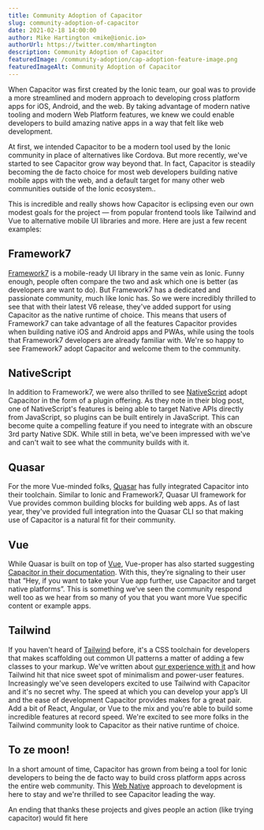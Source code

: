 ```yaml
---
title: Community Adoption of Capacitor
slug: community-adoption-of-capacitor
date: 2021-02-18 14:00:00
author: Mike Hartington <mike@ionic.io>
authorUrl: https://twitter.com/mhartington
description: Community Adoption of Capacitor
featuredImage: /community-adoption/cap-adoption-feature-image.png
featuredImageAlt: Community Adoption of Capacitor
---
```


When Capacitor was first created by the Ionic team, our goal was to provide a more streamlined and modern approach to developing cross platform apps for iOS, Android, and the web. By taking advantage of modern native tooling and modern Web Platform features, we knew we could enable developers to build amazing native apps in a way that felt like web development.

At first, we intended Capacitor to be a modern tool used by the Ionic community in place of alternatives like Cordova. But more recently, we've started to see Capacitor grow way beyond that. In fact, Capacitor is steadily becoming the de facto choice for most web developers building native mobile apps with the web, and a default target for many other web communities outside of the Ionic ecosystem..

This is incredible and really shows how Capacitor is eclipsing even our own modest goals for the project — from popular frontend tools like Tailwind and Vue to alternative mobile UI libraries and more. Here are just a few recent examples:

## Framework7

[Framework7](https://framework7.io) is a mobile-ready UI library in the same vein as Ionic. Funny enough, people often compare the two and ask which one is better (as developers are want to do). But Framework7 has a dedicated and passionate community, much like Ionic has. So we were incredibly thrilled to see that with their latest V6 release, they've added support for using Capacitor as the native runtime of choice. This means that users of Framework7 can take advantage of all the features Capacitor provides when building native iOS and Android apps and PWAs, while using the tools that Framework7 developers are already familiar with. We're so happy to see Framework7 adopt Capacitor and welcome them to the community.

## NativeScript

In addition to Framework7, we were also thrilled to see [NativeScript](https://capacitor.nativescript.org/) adopt Capacitor in the form of a plugin offering. As they note in their blog post, one of NativeScript's features is being able to target Native APIs directly from JavaScript, so plugins can be built entirely in JavaScript. This can become quite a compelling feature if you need to integrate with an obscure 3rd party Native SDK. While still in beta, we've been impressed with we've and can't wait to see what the community builds with it.

## Quasar

For the more Vue-minded folks, [Quasar](https://quasar.dev) has fully integrated Capacitor into their toolchain. Similar to Ionic and Framework7, Quasar UI framework for Vue provides common building blocks for building web apps. As of last year, they've provided full integration into the Quasar CLI so that making use of Capacitor is a natural fit for their community.

## Vue

While Quasar is built on top of [Vue](https://v3.vuejs.org), Vue-proper has also started suggesting [Capacitor in their documentation](https://v3.vuejs.org/guide/mobile.html#capacitor). With this, they’re signaling to their user that “Hey, if you want to take your Vue app further, use Capacitor and target native platforms”. This is something we’ve seen the community respond well too as we hear from so many of you that you want more Vue specific content or example apps.

## Tailwind

If you haven't heard of [Tailwind](https://tailwindcss.com) before, it's a CSS toolchain for developers that makes scaffolding out common UI patterns a matter of adding a few classes to your markup. We've written about [our experience with it](https://capacitorjs.com/blog/mobile-apps-with-tailwind-css-nextjs-ionic-and-capacitor) and how Tailwind hit that nice sweet spot of minimalism and power-user features. Increasingly we've seen developers excited to use Tailwind with Capacitor and it's no secret why. The speed at which you can develop your app’s UI and the ease of development Capacitor provides makes for a great pair. Add a bit of React, Angular, or Vue to the mix and you're able to build some incredible features at record speed. We're excited to see more folks in the Tailwind community look to Capacitor as their native runtime of choice.

## To ze moon!

In a short amount of time, Capacitor has grown from being a tool for Ionic developers to being the de facto way to build cross platform apps across the entire web community. This [Web Native](https://webnative.tech) approach to development is here to stay and we're thrilled to see Capacitor leading the way.

An ending that thanks these projects and gives people an action (like trying capacitor) would fit here
